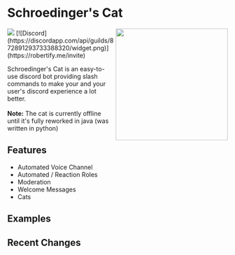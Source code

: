 # Schroedinger's Cat

<img align="right" src="https://user-images.githubusercontent.com/88390464/192118947-6e713788-9a1d-443d-b8ba-7d59f4dd4165.png" height="256" width="256">

<div>
   <img src="https://top.gg/api/widget/servers/872475386620026971.svg">
   [![Discord](https://discordapp.com/api/guilds/872891293733388320/widget.png)](https://robertify.me/invite)
<div>

Schroedinger's Cat is an easy-to-use discord bot providing slash commands to make your and your user's discord experience a lot better. <br><br>
**Note:** The cat is currently offline until it's fully reworked in java (was written in python)

<!-- FEATURES-->
## Features

   - Automated Voice Channel
   - Automated / Reaction Roles
   - Moderation
   - Welcome Messages
   - Cats
  
## Examples


## Recent Changes



